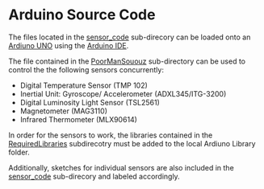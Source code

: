 # Arduino Source Code

The files located in the [sensor_code](https://github.com/spaceappsatlanta/ardusat/tree/master/sensor_code) sub-direcory can be loaded onto an [Ardiuno UNO](http://arduino.cc/en/Main/arduinoBoardUno) using the [Arduino IDE](http://arduino.cc/en/main/software). 

The file contained in the [PoorManSououz](https://github.com/spaceappsatlanta/ardusat/tree/master/sensor_code/PoorManSoyouz) sub-directory can be used to control the the following sensors concurrently:
- Digital Temperature Sensor (TMP 102)
- Inertial Unit: Gyroscope/ Accelerometer (ADXL345/ITG-3200)
- Digital Luminosity Light Sensor (TSL2561)
- Magnetometer (MAG3110)
- Infrared Thermometer (MLX90614)

In order for the sensors to work, the libraries contained in the [RequiredLibraries](https://github.com/spaceappsatlanta/ardusat/tree/master/sensor_code/RequiredLibraries) subdirecotry  must be added to the local Ardiuno Library folder. 

Additionally, sketches for individual sensors are also included in the [sensor_code](https://github.com/spaceappsatlanta/ardusat/tree/master/sensor_code) sub-direcory and labeled accordingly. 
